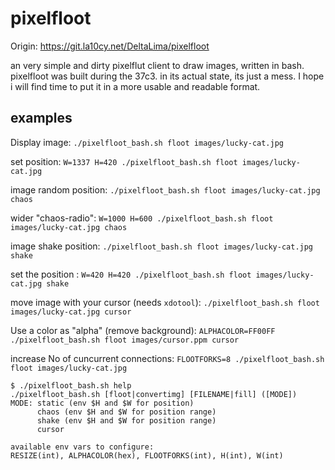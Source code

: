 # pixelfloot

Origin: https://git.la10cy.net/DeltaLima/pixelfloot

an very simple and dirty pixelflut client to draw images, written in bash.
pixelfloot was built during the 37c3. in its actual state, its just a mess. I hope i will find time to put it in a more usable and readable format. 

## examples

Display image: `./pixelfloot_bash.sh floot images/lucky-cat.jpg`

 set position: `W=1337 H=420 ./pixelfloot_bash.sh floot images/lucky-cat.jpg`

image random position: `./pixelfloot_bash.sh floot images/lucky-cat.jpg chaos`

  wider "chaos-radio": `W=1000 H=600 ./pixelfloot_bash.sh floot images/lucky-cat.jpg chaos`


image shake position: `./pixelfloot_bash.sh floot images/lucky-cat.jpg shake`

  set the position  : `W=420 H=420 ./pixelfloot_bash.sh floot images/lucky-cat.jpg shake`


move image with your cursor (needs `xdotool`): `./pixelfloot_bash.sh floot images/lucky-cat.jpg cursor`


Use a color as "alpha" (remove background): `ALPHACOLOR=FF00FF ./pixelfloot_bash.sh floot images/cursor.ppm cursor`


increase No of cuncurrent connections: `FLOOTFORKS=8 ./pixelfloot_bash.sh floot images/lucky-cat.jpg`


```shell
$ ./pixelfloot_bash.sh help
./pixelfloot_bash.sh [floot|convertimg] [FILENAME|fill] ([MODE])
MODE: static (env $H and $W for position)
      chaos (env $H and $W for position range)
      shake (env $H and $W for position range)
      cursor

available env vars to configure:
RESIZE(int), ALPHACOLOR(hex), FLOOTFORKS(int), H(int), W(int)
```
